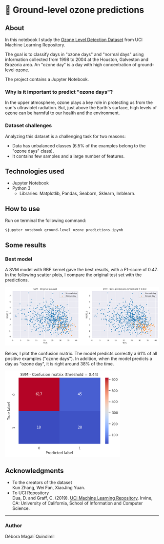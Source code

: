 # :foggy:  Ground-level ozone predictions

## About

In this notebook I study the [Ozone Level Detection Dataset](https://archive.ics.uci.edu/ml/datasets/Ozone+Level+Detection) from UCI Machine Learning Repository. 

The goal is to classify days in "ozone days" and "normal days" using information collected from 1998 to 2004 at the Houston, Galveston and Brazoria area. 
An "ozone day" is a day with high concentration of ground-level ozone. 

The project contains a Jupyter Notebook.

### Why is it important to predict "ozone days"? 

In the upper atmosphere, ozone plays a key role in protecting us from the sun's ultraviolet radiation. But, just above the Earth's surface, high levels of ozone can be harmful to our health and the environment.

### Dataset challenges

Analyzing this dataset is a challenging task for two reasons:

- Data has unbalanced classes (6.5% of the examples belong to the "ozone days" class).
- It contains few samples and a large number of features.

## Technologies used

- Jupyter Notebook 
- Python 3
  - Libraries: Matplotlib, Pandas, Seaborn, Sklearn, Imblearn. 

## How to use

Run on terminal the following command:

    $jupyter notebook ground-level_ozone_predictions.ipynb

## Some results

### Best model

A SVM model with RBF kernel gave the best results, with a F1-score of 0.47. In the following scatter plots, I compare the original test set with the predictions. 

![](./img/predictions.png)

Below, I plot the confusion matrix. The model predicts correctly a 61% of all positive examples ("ozone days"). In addition, when the model predicts a day as "ozone day", it is right around 38% of the time.

![](./img/confusion_matrix.png)



## Acknowledgments

- To the creators of the dataset  
  Kun Zhang, Wei Fan, XiaoJing Yuan.
- To UCI Repository  
  Dua, D. and Graff, C. (2019). [UCI Machine Learning Repository](http://archive.ics.uci.edu/ml). Irvine, CA: University of California, School of Information and Computer Science. 

----
### Author
Débora Magalí Quindimil

